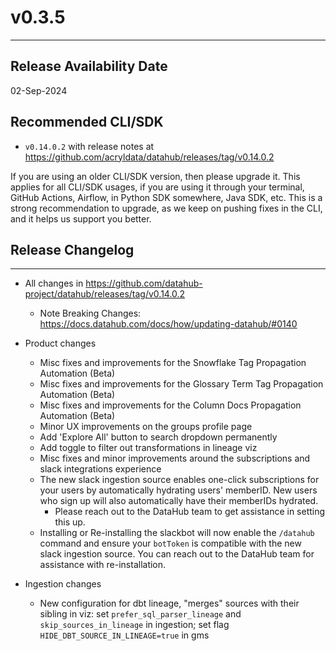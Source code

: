 # v0.3.5

---

## Release Availability Date

02-Sep-2024

## Recommended CLI/SDK

- `v0.14.0.2` with release notes at https://github.com/acryldata/datahub/releases/tag/v0.14.0.2

If you are using an older CLI/SDK version, then please upgrade it. This applies for all CLI/SDK usages, if you are using it through your terminal, GitHub Actions, Airflow, in Python SDK somewhere, Java SDK, etc. This is a strong recommendation to upgrade, as we keep on pushing fixes in the CLI, and it helps us support you better.

## Release Changelog

---

- All changes in https://github.com/datahub-project/datahub/releases/tag/v0.14.0.2

  - Note Breaking Changes: https://docs.datahub.com/docs/how/updating-datahub/#0140

- Product changes

    - Misc fixes and improvements for the Snowflake Tag Propagation Automation (Beta)
    - Misc fixes and improvements for the Glossary Term Tag Propagation Automation (Beta)
    - Misc fixes and improvements for the Column Docs Propagation Automation (Beta)
    - Minor UX improvements on the groups profile page
    - Add 'Explore All' button to search dropdown permanently
    - Add toggle to filter out transformations in lineage viz
    - Misc fixes and minor improvements around the subscriptions and slack integrations experience
    - The new slack ingestion source enables one-click subscriptions for your users by automatically hydrating users' memberID. New users who sign up will also automatically have their memberIDs hydrated.
        - Please reach out to the DataHub team to get assistance in setting this up.
    - Installing or Re-installing the slackbot will now enable the `/datahub` command and ensure your `botToken` is compatible with the new slack ingestion source. You can reach out to the DataHub team for assistance with re-installation.

- Ingestion changes
  - New configuration for dbt lineage, "merges" sources with their sibling in viz: set `prefer_sql_parser_lineage` and `skip_sources_in_lineage` in ingestion; set flag `HIDE_DBT_SOURCE_IN_LINEAGE=true` in gms
